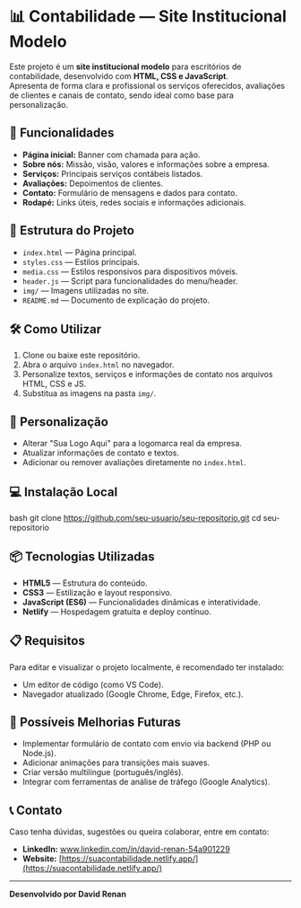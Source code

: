 # 📊 Contabilidade — Site Institucional Modelo

Este projeto é um **site institucional modelo** para escritórios de contabilidade, desenvolvido com **HTML, CSS e JavaScript**.  
Apresenta de forma clara e profissional os serviços oferecidos, avaliações de clientes e canais de contato, sendo ideal como base para personalização.

## 🚀 Funcionalidades

- **Página inicial:** Banner com chamada para ação.
- **Sobre nós:** Missão, visão, valores e informações sobre a empresa.
- **Serviços:** Principais serviços contábeis listados.
- **Avaliações:** Depoimentos de clientes.
- **Contato:** Formulário de mensagens e dados para contato.
- **Rodapé:** Links úteis, redes sociais e informações adicionais.

## 📂 Estrutura do Projeto

- `index.html` — Página principal.  
- `styles.css` — Estilos principais.  
- `media.css` — Estilos responsivos para dispositivos móveis.  
- `header.js` — Script para funcionalidades do menu/header.  
- `img/` — Imagens utilizadas no site.  
- `README.md` — Documento de explicação do projeto.  

## 🛠 Como Utilizar

1. Clone ou baixe este repositório.
2. Abra o arquivo `index.html` no navegador.
3. Personalize textos, serviços e informações de contato nos arquivos HTML, CSS e JS.
4. Substitua as imagens na pasta `img/`.

## 🎯 Personalização

- Alterar "Sua Logo Aqui" para a logomarca real da empresa.
- Atualizar informações de contato e textos.
- Adicionar ou remover avaliações diretamente no `index.html`.

## 💻 Instalação Local

bash
git clone https://github.com/seu-usuario/seu-repositorio.git
cd seu-repositorio

## 📦 Tecnologias Utilizadas

- **HTML5** — Estrutura do conteúdo.  
- **CSS3** — Estilização e layout responsivo.  
- **JavaScript (ES6)** — Funcionalidades dinâmicas e interatividade.  
- **Netlify** — Hospedagem gratuita e deploy contínuo.  

## 📋 Requisitos

Para editar e visualizar o projeto localmente, é recomendado ter instalado:

- Um editor de código (como VS Code).  
- Navegador atualizado (Google Chrome, Edge, Firefox, etc.).  

## 📌 Possíveis Melhorias Futuras

- Implementar formulário de contato com envio via backend (PHP ou Node.js).  
- Adicionar animações para transições mais suaves.  
- Criar versão multilíngue (português/inglês).  
- Integrar com ferramentas de análise de tráfego (Google Analytics).  

## 📞 Contato

Caso tenha dúvidas, sugestões ou queira colaborar, entre em contato:

- **LinkedIn:** www.linkedin.com/in/david-renan-54a901229
- **Website:** [https://suacontabilidade.netlify.app/](https://suacontabilidade.netlify.app/)

---
**Desenvolvido por David Renan**
